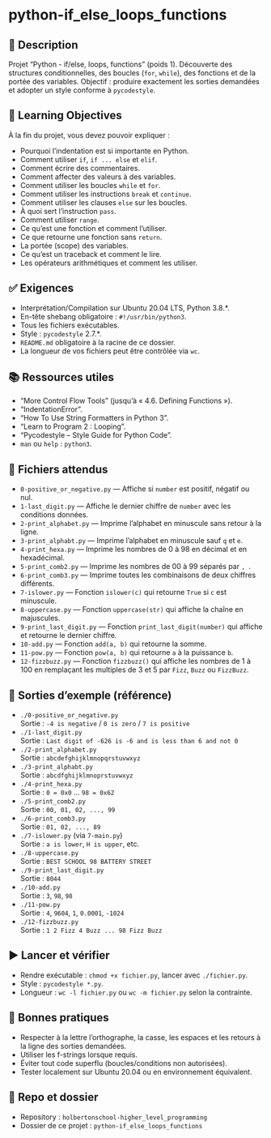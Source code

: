 # python-if_else_loops_functions

## 📌 Description
Projet “Python - if/else, loops, functions” (poids 1). Découverte des structures conditionnelles, des boucles (`for`, `while`), des fonctions et de la portée des variables. Objectif : produire exactement les sorties demandées et adopter un style conforme à `pycodestyle`.

## 🎯 Learning Objectives
À la fin du projet, vous devez pouvoir expliquer :
- Pourquoi l’indentation est si importante en Python.
- Comment utiliser `if`, `if ... else` et `elif`.
- Comment écrire des commentaires.
- Comment affecter des valeurs à des variables.
- Comment utiliser les boucles `while` et `for`.
- Comment utiliser les instructions `break` et `continue`.
- Comment utiliser les clauses `else` sur les boucles.
- À quoi sert l’instruction `pass`.
- Comment utiliser `range`.
- Ce qu’est une fonction et comment l’utiliser.
- Ce que retourne une fonction sans `return`.
- La portée (scope) des variables.
- Ce qu’est un traceback et comment le lire.
- Les opérateurs arithmétiques et comment les utiliser.

## ✅ Exigences
- Interprétation/Compilation sur Ubuntu 20.04 LTS, Python 3.8.*.
- En-tête shebang obligatoire : `#!/usr/bin/python3`.
- Tous les fichiers exécutables.
- Style : `pycodestyle` 2.7.*.
- `README.md` obligatoire à la racine de ce dossier.
- La longueur de vos fichiers peut être contrôlée via `wc`.

## 📚 Ressources utiles
- “More Control Flow Tools” (jusqu’à « 4.6. Defining Functions »).
- “IndentationError”.
- “How To Use String Formatters in Python 3”.
- “Learn to Program 2 : Looping”.
- “Pycodestyle – Style Guide for Python Code”.
- `man` ou `help` : `python3`.

## 📂 Fichiers attendus
- `0-positive_or_negative.py` — Affiche si `number` est positif, négatif ou nul.
- `1-last_digit.py` — Affiche le dernier chiffre de `number` avec les conditions données.
- `2-print_alphabet.py` — Imprime l’alphabet en minuscule sans retour à la ligne.
- `3-print_alphabt.py` — Imprime l’alphabet en minuscule sauf `q` et `e`.
- `4-print_hexa.py` — Imprime les nombres de 0 à 98 en décimal et en hexadécimal.
- `5-print_comb2.py` — Imprime les nombres de 00 à 99 séparés par `, `.
- `6-print_comb3.py` — Imprime toutes les combinaisons de deux chiffres différents.
- `7-islower.py` — Fonction `islower(c)` qui retourne `True` si `c` est minuscule.
- `8-uppercase.py` — Fonction `uppercase(str)` qui affiche la chaîne en majuscules.
- `9-print_last_digit.py` — Fonction `print_last_digit(number)` qui affiche et retourne le dernier chiffre.
- `10-add.py` — Fonction `add(a, b)` qui retourne la somme.
- `11-pow.py` — Fonction `pow(a, b)` qui retourne `a` à la puissance `b`.
- `12-fizzbuzz.py` — Fonction `fizzbuzz()` qui affiche les nombres de 1 à 100 en remplaçant les multiples de 3 et 5 par `Fizz`, `Buzz` ou `FizzBuzz`.

## 🧪 Sorties d’exemple (référence)
- `./0-positive_or_negative.py`  
  Sortie : `-4 is negative` / `0 is zero` / `7 is positive`
- `./1-last_digit.py`  
  Sortie : `Last digit of -626 is -6 and is less than 6 and not 0`
- `./2-print_alphabet.py`  
  Sortie : `abcdefghijklmnopqrstuvwxyz`
- `./3-print_alphabt.py`  
  Sortie : `abcdfghijklmnoprstuvwxyz`
- `./4-print_hexa.py`  
  Sortie : `0 = 0x0` … `98 = 0x62`
- `./5-print_comb2.py`  
  Sortie : `00, 01, 02, ..., 99`
- `./6-print_comb3.py`  
  Sortie : `01, 02, ..., 89`
- `./7-islower.py` (via `7-main.py`)  
  Sortie : `a is lower`, `H is upper`, etc.
- `./8-uppercase.py`  
  Sortie : `BEST SCHOOL 98 BATTERY STREET`
- `./9-print_last_digit.py`  
  Sortie : `8044`
- `./10-add.py`  
  Sortie : `3`, `98`, `98`
- `./11-pow.py`  
  Sortie : `4`, `9604`, `1`, `0.0001`, `-1024`
- `./12-fizzbuzz.py`  
  Sortie : `1 2 Fizz 4 Buzz ... 98 Fizz Buzz`

## ▶️ Lancer et vérifier
- Rendre exécutable : `chmod +x fichier.py`, lancer avec `./fichier.py`.
- Style : `pycodestyle *.py`.
- Longueur : `wc -l fichier.py` ou `wc -m fichier.py` selon la contrainte.

## 📝 Bonnes pratiques
- Respecter à la lettre l’orthographe, la casse, les espaces et les retours à la ligne des sorties demandées.
- Utiliser les f-strings lorsque requis.
- Éviter tout code superflu (boucles/conditions non autorisées).
- Tester localement sur Ubuntu 20.04 ou en environnement équivalent.

## 🔗 Repo et dossier
- Repository : `holbertonschool-higher_level_programming`
- Dossier de ce projet : `python-if_else_loops_functions`
